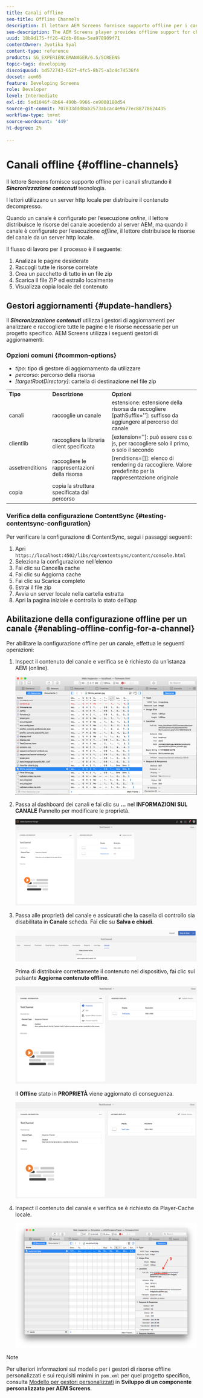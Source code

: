 ```yaml
---
title: Canali offline
seo-title: Offline Channels
description: Il lettore AEM Screens fornisce supporto offline per i canali sfruttando la tecnologia ContentSync. Segui questa pagina per ulteriori informazioni sui gestori di aggiornamenti e sull’abilitazione della configurazione offline per un canale.
seo-description: The AEM Screens player provides offline support for channels by leveraging the ContentSync technology. Follow this page to learn more about update handlers and enabling offline configuration for a channel.
uuid: 18b9d175-ff26-42db-86aa-5ea978909f71
contentOwner: Jyotika Syal
content-type: reference
products: SG_EXPERIENCEMANAGER/6.5/SCREENS
topic-tags: developing
discoiquuid: bd572743-652f-4fc5-8b75-a3c4c74536f4
docset: aem65
feature: Developing Screens
role: Developer
level: Intermediate
exl-id: 5ad1046f-8b64-490b-9966-ce9008180d54
source-git-commit: 707833ddd8ab2573abcac4e9a77ec88778624435
workflow-type: tm+mt
source-wordcount: '449'
ht-degree: 2%

---
```


# Canali offline {#offline-channels}

Il lettore Screens fornisce supporto offline per i canali sfruttando il ***Sincronizzazione contenuti*** tecnologia.

I lettori utilizzano un server http locale per distribuire il contenuto decompresso.

Quando un canale è configurato per l’esecuzione *online*, il lettore distribuisce le risorse del canale accedendo al server AEM, ma quando il canale è configurato per l’esecuzione *offline*, il lettore distribuisce le risorse del canale da un server http locale.

Il flusso di lavoro per il processo è il seguente:

1. Analizza le pagine desiderate
1. Raccogli tutte le risorse correlate
1. Crea un pacchetto di tutto in un file zip
1. Scarica il file ZIP ed estrailo localmente
1. Visualizza copia locale del contenuto

## Gestori aggiornamenti {#update-handlers}

Il ***Sincronizzazione contenuti*** utilizza i gestori di aggiornamenti per analizzare e raccogliere tutte le pagine e le risorse necessarie per un progetto specifico. AEM Screens utilizza i seguenti gestori di aggiornamenti:

### Opzioni comuni {#common-options}

* *tipo*: tipo di gestore di aggiornamento da utilizzare
* *percorso*: percorso della risorsa
* *[targetRootDirectory]*: cartella di destinazione nel file zip

<table>
 <tbody>
  <tr>
   <td><strong>Tipo</strong></td> 
   <td><strong>Descrizione</strong></td> 
   <td><strong>Opzioni</strong></td> 
  </tr>
  <tr>
   <td>canali</td> 
   <td>raccoglie un canale</td> 
   <td>estensione: estensione della risorsa da raccogliere<br /> [pathSuffix='']: suffisso da aggiungere al percorso del canale<br /> </td> 
  </tr>
  <tr>
   <td>clientlib</td> 
   <td>raccogliere la libreria client specificata</td> 
   <td>[extension='']: può essere css o js, per raccogliere solo il primo, o solo il secondo</td> 
  </tr>
  <tr>
   <td>assetrenditions</td> 
   <td>raccogliere le rappresentazioni della risorsa</td> 
   <td>[renditions=[]]: elenco di rendering da raccogliere. Valore predefinito per la rappresentazione originale</td> 
  </tr>
  <tr>
   <td>copia</td> 
   <td>copia la struttura specificata dal percorso</td> 
   <td> </td> 
  </tr>
 </tbody>
</table>

### Verifica della configurazione ContentSync {#testing-contentsync-configuration}

Per verificare la configurazione di ContentSync, segui i passaggi seguenti:

1. Apri `https://localhost:4502/libs/cq/contentsync/content/console.html`
1. Seleziona la configurazione nell’elenco
1. Fai clic su Cancella cache
1. Fai clic su Aggiorna cache
1. Fai clic su Scarica completo
1. Estrai il file zip
1. Avvia un server locale nella cartella estratta
1. Apri la pagina iniziale e controlla lo stato dell’app

## Abilitazione della configurazione offline per un canale {#enabling-offline-config-for-a-channel}

Per abilitare la configurazione offline per un canale, effettua le seguenti operazioni:

1. Inspect il contenuto del canale e verifica se è richiesto da un’istanza AEM (online).

   ![chlimage_1-24](assets/chlimage_1-24.png)

1. Passa al dashboard dei canali e fai clic su **...** nel **INFORMAZIONI SUL CANALE** Pannello per modificare le proprietà.

   ![chlimage_1-25](assets/chlimage_1-25.png)

1. Passa alle proprietà del canale e assicurati che la casella di controllo sia disabilitata in **Canale** scheda. Fai clic su **Salva e chiudi**.

   ![screen_shot_2017-12-19at122422pm](assets/screen_shot_2017-12-19at122422pm.png)

   Prima di distribuire correttamente il contenuto nel dispositivo, fai clic sul pulsante **Aggiorna contenuto offline**.

   ![screen_shot_2017-12-19at122637pm](assets/screen_shot_2017-12-19at122637pm.png)

   Il **Offline** stato in **PROPRIETÀ** viene aggiornato di conseguenza.

   ![screen_shot_2017-12-19at124735pm](assets/screen_shot_2017-12-19at124735pm.png)

1. Inspect il contenuto del canale e verifica se è richiesto da Player-Cache locale.

   ![chlimage_1-26](assets/chlimage_1-26.png)

>[!NOTE]
>
>Per ulteriori informazioni sul modello per i gestori di risorse offline personalizzati e sui requisiti minimi in `pom.xml` per quel progetto specifico, consulta [Modello per gestori personalizzati](/help/user-guide/developing-custom-component-tutorial-develop.md#custom-handlers) in **Sviluppo di un componente personalizzato per AEM Screens**.

